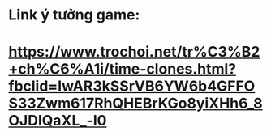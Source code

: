# Link ý tưởng game:
# https://www.trochoi.net/tr%C3%B2+ch%C6%A1i/time-clones.html?fbclid=IwAR3kSSrVB6YW6b4GFFOS33Zwm617RhQHEBrKGo8yiXHh6_8OJDIQaXL_-l0
